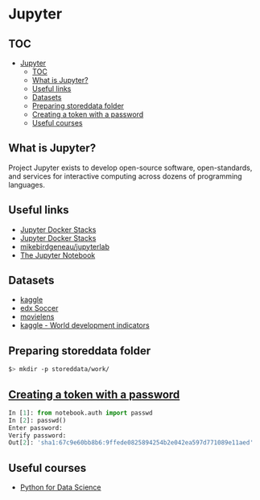 # Jupyter

## TOC

- [Jupyter](#jupyter)
  - [TOC](#toc)
  - [What is Jupyter?](#what-is-jupyter)
  - [Useful links](#useful-links)
  - [Datasets](#datasets)
  - [Preparing storeddata folder](#preparing-storeddata-folder)
  - [Creating a token with a password](#creating-a-token-with-a-password)
  - [Useful courses](#useful-courses)

## What is Jupyter?

Project Jupyter exists to develop open-source software, open-standards, and services for interactive computing across dozens of programming languages.

## Useful links

- [Jupyter Docker Stacks](https://jupyter-docker-stacks.readthedocs.io/en/latest/index.html)
- [Jupyter Docker Stacks](https://github.com/jupyter/docker-stacks)
- [mikebirdgeneau/jupyterlab](https://hub.docker.com/r/mikebirdgeneau/jupyterlab)
- [The Jupyter Notebook](https://jupyter-notebook.readthedocs.io/en/latest/index.html)

## Datasets

- [kaggle](https://www.kaggle.com/)
- [edx Soccer](https://prod-edxapp.edx-cdn.org/assets/courseware/v1/51bc9c62d2a4c9a03140fe521b069753/asset-v1:UCSanDiegoX+DSE200x+3T2019+type@asset+block/Week-1-Intro-new.zip)
- [movielens](https://grouplens.org/datasets/movielens/)
- [kaggle - World development indicators](https://www.kaggle.com/worldbank/world-development-indicators)

## Preparing storeddata folder

```sh
$> mkdir -p storeddata/work/
```

## [Creating a token with a password](https://jupyter-notebook.readthedocs.io/en/stable/public_server.html)

```python
In [1]: from notebook.auth import passwd
In [2]: passwd()
Enter password:
Verify password:
Out[2]: 'sha1:67c9e60bb8b6:9ffede0825894254b2e042ea597d771089e11aed'
```

## Useful courses

- [Python for Data Science](https://www.edx.org/course/python-for-data-science-3)
